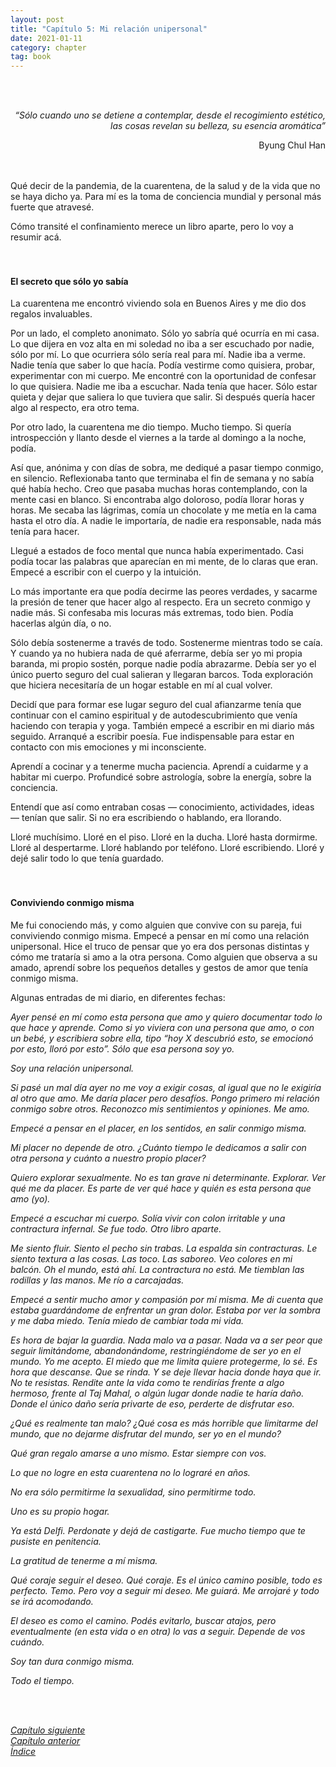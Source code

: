 ```yaml
---
layout: post
title: "Capítulo 5: Mi relación unipersonal"
date: 2021-01-11
category: chapter
tag: book
---
```

<br>
<br>
<p style="text-align: right">
<em>“Sólo cuando uno se detiene a contemplar, desde el recogimiento estético, las cosas revelan su belleza, su esencia aromática”</em></p>
<p style="text-align: right">
Byung Chul Han</p>

<br>
<br>
Qué decir de la pandemia, de la cuarentena, de la salud y de la vida que no se haya dicho ya. Para mí es la toma de conciencia mundial y personal más fuerte que atravesé.

Cómo transité el confinamiento merece un libro aparte, pero lo voy a resumir acá.
<br>
<br>
<br>

#### El secreto que sólo yo sabía

La cuarentena me encontró viviendo sola en Buenos Aires y me dio dos regalos invaluables.

Por un lado, el completo anonimato. Sólo yo sabría qué ocurría en mi casa. Lo que dijera en voz alta en mi soledad no iba a ser escuchado por nadie, sólo por mí. Lo que ocurriera sólo sería real para mí. Nadie iba a verme. Nadie tenía que saber lo que hacía. Podía vestirme como quisiera, probar, experimentar con mi cuerpo. Me encontré con la oportunidad de confesar lo que quisiera. Nadie me iba a escuchar. Nada tenía que hacer. Sólo estar quieta y dejar que saliera lo que tuviera que salir. Si después quería hacer algo al respecto, era otro tema.

Por otro lado, la cuarentena me dio tiempo. Mucho tiempo. Si quería introspección y llanto desde el viernes a la tarde al domingo a la noche, podía.

Así que, anónima y con días de sobra, me dediqué a pasar tiempo conmigo, en silencio. Reflexionaba tanto que terminaba el fin de semana y no sabía qué había hecho. Creo que pasaba muchas horas contemplando, con la mente casi en blanco. Si encontraba algo doloroso, podía llorar horas y horas. Me secaba las lágrimas, comía un chocolate y me metía en la cama hasta el otro día. A nadie le importaría, de nadie era responsable, nada más tenía para hacer.

Llegué a estados de foco mental que nunca había experimentado. Casi podía tocar las palabras que aparecían en mi mente, de lo claras que eran. Empecé a escribir con el cuerpo y la intuición.

Lo más importante era que podía decirme las peores verdades, y sacarme la presión de tener que hacer algo al respecto. Era un secreto conmigo y nadie más. Si confesaba mis locuras más extremas, todo bien. Podía hacerlas algún día, o no.

Sólo debía sostenerme a través de todo. Sostenerme mientras todo se caía. Y cuando ya no hubiera nada de qué aferrarme, debía ser yo mi propia baranda, mi propio sostén, porque nadie podía abrazarme. Debía ser yo el único puerto seguro del cual salieran y llegaran barcos. Toda exploración que hiciera necesitaría de un hogar estable en mí al cual volver.

Decidí que para formar ese lugar seguro del cual afianzarme tenía que continuar con el camino espiritual y de autodescubrimiento que venía haciendo con terapia y yoga. También empecé a escribir en mi diario más seguido. Arranqué a escribir poesía. Fue indispensable para estar en contacto con mis emociones y mi inconsciente.

Aprendí a cocinar y a tenerme mucha paciencia. Aprendí a cuidarme y a habitar mi cuerpo. Profundicé sobre astrología, sobre la energía, sobre la conciencia.

Entendí que así como entraban cosas — conocimiento, actividades, ideas — tenían que salir. Si no era escribiendo o hablando, era llorando.

Lloré muchísimo. Lloré en el piso. Lloré en la ducha. Lloré hasta dormirme. Lloré al despertarme. Lloré hablando por teléfono. Lloré escribiendo. Lloré y dejé salir todo lo que tenía guardado.
<br>
<br>
<br>

#### Conviviendo conmigo misma

Me fui conociendo más, y como alguien que convive con su pareja, fui conviviendo conmigo misma. Empecé a pensar en mí como una relación unipersonal. Hice el truco de pensar que yo era dos personas distintas y cómo me trataría si amo a la otra persona. Como alguien que observa a su amado, aprendí sobre los pequeños detalles y gestos de amor que tenía conmigo misma.

Algunas entradas de mi diario, en diferentes fechas:

_Ayer pensé en mí como esta persona que amo y quiero documentar todo lo que hace y aprende. Como si yo viviera con una persona que amo, o con un bebé, y escribiera sobre ella, tipo “hoy X descubrió esto, se emocionó por esto, lloró por esto”. Sólo que esa persona soy yo._

_Soy una relación unipersonal._

_Si pasé un mal día ayer no me voy a exigir cosas, al igual que no le exigiría al otro que amo. Me daría placer pero desafíos. Pongo primero mi relación conmigo sobre otros. Reconozco mis sentimientos y opiniones. Me amo._

_Empecé a pensar en el placer, en los sentidos, en salir conmigo misma._

_Mi placer no depende de otro. ¿Cuánto tiempo le dedicamos a salir con otra persona y cuánto a nuestro propio placer?_

_Quiero explorar sexualmente. No es tan grave ni determinante. Explorar. Ver qué me da placer. Es parte de ver qué hace y quién es esta persona que amo (yo)._

_Empecé a escuchar mi cuerpo. Solía vivir con colon irritable y una contractura infernal. Se fue todo. Otro libro aparte._

_Me siento fluir. Siento el pecho sin trabas. La espalda sin contracturas. Le siento textura a las cosas. Las toco. Las saboreo. Veo colores en mi balcón. Oh el mundo, está ahí. La contractura no está. Me tiemblan las rodillas y las manos. Me río a carcajadas._

_Empecé a sentir mucho amor y compasión por mí misma. Me di cuenta que estaba guardándome de enfrentar un gran dolor. Estaba por ver la sombra y me daba miedo. Tenía miedo de cambiar toda mi vida._

_Es hora de bajar la guardia. Nada malo va a pasar. Nada va a ser peor que seguir limitándome, abandonándome, restringiéndome de ser yo en el mundo. Yo me acepto. El miedo que me limita quiere protegerme, lo sé. Es hora que descanse. Que se rinda. Y se deje llevar hacia donde haya que ir. No te resistas. Rendite ante la vida como te rendirías frente a algo hermoso, frente al Taj Mahal, o algún lugar donde nadie te haría daño. Donde el único daño sería privarte de eso, perderte de disfrutar eso._

_¿Qué es realmente tan malo? ¿Qué cosa es más horrible que limitarme del mundo, que no dejarme disfrutar del mundo, ser yo en el mundo?_

_Qué gran regalo amarse a uno mismo. Estar siempre con vos._

_Lo que no logre en esta cuarentena no lo lograré en años._

_No era sólo permitirme la sexualidad, sino permitirme todo._

_Uno es su propio hogar._

_Ya está Delfi. Perdonate y dejá de castigarte. Fue mucho tiempo que te pusiste en penitencia._

_La gratitud de tenerme a mí misma._

_Qué coraje seguir el deseo. Qué coraje. Es el único camino posible, todo es perfecto. Temo. Pero voy a seguir mi deseo. Me guiará. Me arrojaré y todo se irá acomodando._

_El deseo es como el camino. Podés evitarlo, buscar atajos, pero eventualmente (en esta vida o en otra) lo vas a seguir. Depende de vos cuándo._

_Soy tan dura conmigo misma._

_Todo el tiempo._


<br>
<br>

_[Capítulo siguiente](https://youngdel.fi/posts/chapter/2020/10/19/capitulo-6/)_<br>
_[Capítulo anterior](https://youngdel.fi/posts/chapter/2020/10/19/capitulo-4/)_<br>
_[Índice](https://youngdel.fi/book.html)_